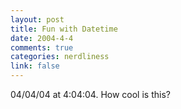 ```yaml
--- 
layout: post
title: Fun with Datetime
date: 2004-4-4
comments: true
categories: nerdliness
link: false
---
```

04/04/04 at 4:04:04. How cool is this?
